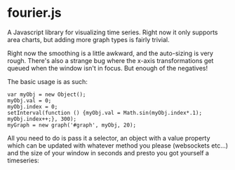 fourier.js
==========

A Javascript library for visualizing time series. Right now it only supports area charts, but adding more graph types is fairly trivial.

Right now the smoothing is a little awkward, and the auto-sizing is very rough. There's also a strange bug where the x-axis transformations get queued when the window isn't in focus. But enough of the negatives!

The basic usage is as such:

    var myObj = new Object();
    myObj.val = 0;
    myObj.index = 0;
    setInterval(function () {myObj.val = Math.sin(myObj.index*.1); myObj.index++;}, 300);
    myGraph = new graph('#graph', myObj, 20);

All you need to do is pass it a selector, an object with a value property which can be updated with whatever method you please (websockets etc...) and the size of your window in seconds and presto you got yourself a timeseries:
